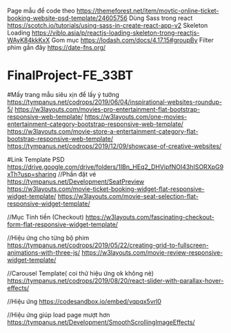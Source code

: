 Page mẫu để code theo 
https://themeforest.net/item/movtic-online-ticket-booking-website-psd-template/24605756
Dùng Sass trong react
https://scotch.io/tutorials/using-sass-in-create-react-app-v2
Skeleton Loading
https://viblo.asia/p/reactjs-loading-skeleton-trong-reactjs-WAyK84kkKxX
Gom mục 
https://lodash.com/docs/4.17.15#groupBy
Filter phim gần đây
https://date-fns.org/

# FinalProject-FE_33BT
#Mấy trang mẫu siêu xịn để lấy ý tưởng 
https://tympanus.net/codrops/2019/06/04/inspirational-websites-roundup-5/ 
https://w3layouts.com/movies-pro-entertainment-flat-bootstrap-responsive-web-template/
https://w3layouts.com/one-movies-entertainment-category-bootstrap-responsive-web-template/
https://w3layouts.com/movie-store-a-entertainment-category-flat-bootstrap-responsive-web-template/
https://tympanus.net/codrops/2019/12/09/showcase-of-creative-websites/

#Link Template PSD
https://drive.google.com/drive/folders/1IBn_HEq2_DHVipfNOI43hISORXpG9xTh?usp=sharing
//Phần đặt vé
https://tympanus.net/Development/SeatPreview
https://w3layouts.com/movie-ticket-booking-widget-flat-responsive-widget-template/
https://w3layouts.com/movie-seat-selection-flat-responsive-widget-template/

//Mục Tính tiền (Checkout)
https://w3layouts.com/fascinating-checkout-form-flat-responsive-widget-template/

//Hiệu ứng cho từng bộ phim
https://tympanus.net/codrops/2019/05/22/creating-grid-to-fullscreen-animations-with-three-js/
https://w3layouts.com/movie-review-responsive-widget-template/

//Carousel Template( coi thử hiệu ứng ok không nè)
https://tympanus.net/codrops/2019/08/20/react-slider-with-parallax-hover-effects/

//Hiệu ứng
https://codesandbox.io/embed/vqpqx5vrl0

//Hiệu ứng giúp load page mượt hơn
https://tympanus.net/Development/SmoothScrollingImageEffects/
